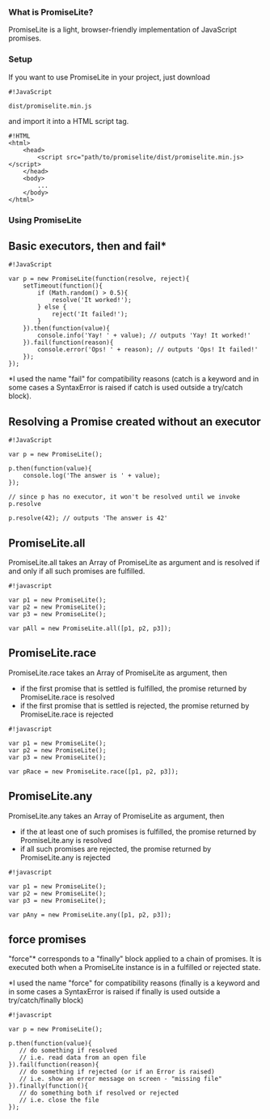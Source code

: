 ### What is PromiseLite? ###

PromiseLite is a light, browser-friendly implementation of JavaScript promises. 



### Setup ###

If you want to use PromiseLite in your project, just download 
```
#!JavaScript

dist/promiselite.min.js
```
 and import it into a HTML script tag.



```
#!HTML
<html>
    <head>
        <script src="path/to/promiselite/dist/promiselite.min.js></script>
    </head>
    <body>
        ...
    </body>
</html>
```


### Using PromiseLite ###


## Basic executors, then and fail*

```
#!JavaScript

var p = new PromiseLite(function(resolve, reject){
    setTimeout(function(){
        if (Math.random() > 0.5){
            resolve('It worked!');
        } else {
            reject('It failed!');
        }
    }).then(function(value){
        console.info('Yay! ' + value); // outputs 'Yay! It worked!'
    }).fail(function(reason){
        console.error('Ops! ' + reason); // outputs 'Ops! It failed!'
    });
});
```

*I used the name "fail" for compatibility reasons (catch is a keyword and in some cases a SyntaxError is raised if catch is used outside a try/catch block).

## Resolving a Promise created without an executor


```
#!JavaScript

var p = new PromiseLite();

p.then(function(value){
    console.log('The answer is ' + value);
});

// since p has no executor, it won't be resolved until we invoke p.resolve

p.resolve(42); // outputs 'The answer is 42'

```


## PromiseLite.all 


PromiseLite.all takes an Array of PromiseLite as argument and is resolved if and only if all such promises are fulfilled.


```
#!javascript

var p1 = new PromiseLite();
var p2 = new PromiseLite();
var p3 = new PromiseLite();

var pAll = new PromiseLite.all([p1, p2, p3]);

```



## PromiseLite.race


PromiseLite.race takes an Array of PromiseLite as argument, then
* if the first promise that is settled is fulfilled, the promise returned by PromiseLite.race is resolved
* if the first promise that is settled is rejected, the promise returned by PromiseLite.race is rejected


```
#!javascript

var p1 = new PromiseLite();
var p2 = new PromiseLite();
var p3 = new PromiseLite();

var pRace = new PromiseLite.race([p1, p2, p3]);

```


## PromiseLite.any



PromiseLite.any takes an Array of PromiseLite as argument, then
* if the at least one of such promises is fulfilled, the promise returned by PromiseLite.any is resolved
* if all such promises are rejected, the promise returned by PromiseLite.any is rejected


```
#!javascript

var p1 = new PromiseLite();
var p2 = new PromiseLite();
var p3 = new PromiseLite();

var pAny = new PromiseLite.any([p1, p2, p3]);

```



## force promises



"force"* corresponds to a "finally" block applied to a chain of promises. It is executed both when a PromiseLite instance is in a fulfilled or rejected state.


*I used the name "force" for compatibility reasons (finally is a keyword and in some cases a SyntaxError is raised if finally is used outside a try/catch/finally block)
```
#!javascript

var p = new PromiseLite();

p.then(function(value){
   // do something if resolved
   // i.e. read data from an open file
}).fail(function(reason){
   // do something if rejected (or if an Error is raised)
   // i.e. show an error message on screen - "missing file"
}).finally(function(){
   // do something both if resolved or rejected
   // i.e. close the file
});
```